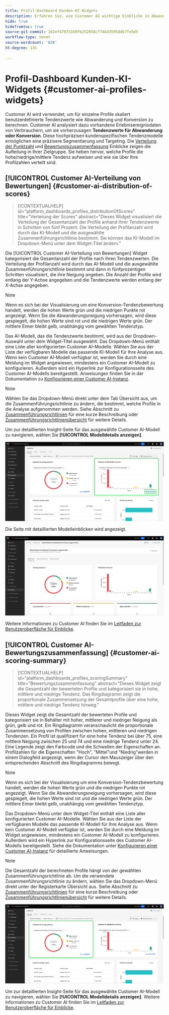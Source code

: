 ```yaml
---
title: Profil-Dashboard Kunden-KI-Widgets
description: Erfahren Sie, wie Customer AI wichtige Einblicke in Abwanderung oder Tendenz zu den Echtzeit-Kundenprofildaten Ihres Unternehmens bietet.
hide: true
hidefromtoc: true
source-git-commit: 162ef470751b9fb252658cff4b43595ddb7fe5d5
workflow-type: tm+mt
source-wordcount: '828'
ht-degree: 13%

---
```


# Profil-Dashboard Kunden-KI-Widgets {#customer-ai-profiles-widgets}

Customer AI wird verwendet, um für einzelne Profile skaliert benutzerdefinierte Tendenzwerte wie Abwanderung und Konversion zu berechnen. Customer AI analysiert dazu vorhandene Erlebnisereignisdaten von Verbrauchern, um sie vorherzusagen **Tendenzwerte für Abwanderung oder Konversion**. Diese hochpräzisen kundenspezifischen Tendenzmodelle ermöglichen eine präzisere Segmentierung und Targeting. Die [Verteilung der Punktzahl](#customer-ai-distribution-of-scores) und [Bewertungszusammenfassung](#customer-ai-scoring-summary) Einblicke zeigen die Aufteilung in Ihrer Zielgruppe. Sie heben hervor, welche Profile die hohe/niedrige/mittlere Tendenz aufweisen und wie sie über Ihre Profilzahlen verteilt sind.

<!-- 
The links when required:
* [[!UICONTROL Customer AI scoring summary]](#customer-ai-scoring-summary)
* [[!UICONTROL Customer AI distribution of scores]](#customer-ai-distribution-of-scores) 
-->

## [!UICONTROL Customer AI-Verteilung von Bewertungen] {#customer-ai-distribution-of-scores}

>[!CONTEXTUALHELP]
>id="platform_dashboards_profiles_distributionOfScores"
>title="Verteilung der Scores"
>abstract="Dieses Widget visualisiert die Verteilung der Gesamtanzahl der Profile anhand ihrer Tendenzwerte in Schritten von fünf Prozent. Die Verteilung der Profilanzahl wird durch das KI-Modell und die ausgewählte Zusammenführungsrichtlinie bestimmt. Sie können das KI-Modell im Dropdown-Menü unter dem Widget-Titel ändern."

Die [!UICONTROL Customer AI-Verteilung von Bewertungen] Widget kategorisiert die Gesamtanzahl der Profile nach ihren Tendenzwerten. Die Verteilung der Profilanzahl wird durch das AI-Modell und die ausgewählte Zusammenführungsrichtlinie bestimmt und dann in fünfprozentigen Schritten visualisiert, die ihre Neigung angeben. Die Anzahl der Profile wird entlang der Y-Achse angegeben und die Tendenzwerte werden entlang der X-Achse angegeben.

>[!NOTE]
>
>Wenn es sich bei der Visualisierung um eine Konversion-Tendenzbewertung handelt, werden die hohen Werte grün und die niedrigen Punkte rot angezeigt. Wenn Sie die Abwanderungsneigung vorhersagen, wird diese gespiegelt, die hohen Werte sind rot und die niedrigen Werte grün. Der mittlere Eimer bleibt gelb, unabhängig vom gewählten Tendenztyp.

Das AI-Modell, das die Tendenzwerte bestimmt, wird aus der Dropdown-Auswahl unter dem Widget-Titel ausgewählt. Das Dropdown-Menü enthält eine Liste aller konfigurierten Customer AI-Modelle. Wählen Sie aus der Liste der verfügbaren Modelle das passende KI-Modell für Ihre Analyse aus. Wenn kein Customer AI-Modell verfügbar ist, werden Sie durch eine Meldung im Widget angewiesen, mindestens ein Customer AI-Modell zu konfigurieren. Außerdem wird ein Hyperlink zur Konfigurationsseite des Customer AI-Modells bereitgestellt. Anweisungen finden Sie in der Dokumentation zu [Konfigurieren einer Customer AI-Instanz](../../intelligent-services/customer-ai/user-guide/configure.md).

>[!NOTE]
>
>Wählen Sie das Dropdown-Menü direkt unter dem Tab Übersicht aus, um die Zusammenführungsrichtlinie zu ändern, die bestimmt, welche Profile in die Analyse aufgenommen werden. Siehe Abschnitt zu [Zusammenführungsrichtlinien](#merge-policies) für eine kurze Beschreibung oder [Zusammenführungsrichtlinienübersicht](../../profile/merge-policies/overview.md) für weitere Details.

Um zur detaillierten Insight-Seite für das ausgewählte Customer AI-Modell zu navigieren, wählen Sie **[!UICONTROL Modelldetails anzeigen]**.

![Das Dashboard &quot;Zielgruppen der Experience Platform&quot;mit dem [!UICONTROL Customer AI-Verteilung von Bewertungen] Widget und [!UICONTROL Modelldetails anzeigen] hervorgehoben.](../images/segments/customer-ai-distribution-of-scores.png)

Die Seite mit detaillierten Modelleinblicken wird angezeigt.

![Die Einblicke-Seite für die Customer AI.](../images/profiles/customer-ai-insights-page.png)

Weitere Informationen zu Customer AI finden Sie im [Leitfaden zur Benutzeroberfläche für Einblicke](../../intelligent-services/customer-ai/user-guide/discover-insights.md).

## [!UICONTROL Customer AI-Bewertungszusammenfassung] {#customer-ai-scoring-summary}

>[!CONTEXTUALHELP]
>id="platform_dashboards_profiles_scoringSummary"
>title="Bewertungszusammenfassung"
>abstract="Dieses Widget zeigt die Gesamtzahl der bewerteten Profile und kategorisiert sie in hohe, mittlere und niedrige Tendenz. Das Ringdiagramm zeigt die proportionale Zusammensetzung der Gesamtprofile über eine hohe, mittlere und niedrige Tendenz hinweg."

Dieses Widget zeigt die Gesamtzahl der bewerteten Profile und kategorisiert sie in Behälter mit hoher, mittlerer und niedriger Neigung als grün, gelb und rot. Ein Ringdiagramm veranschaulicht die proportionale Zusammensetzung von Profilen zwischen hohen, mittleren und niedrigen Tendenzen. Ein Profil ist qualifiziert für eine hohe Tendenz bei über 75, eine mittlere Neigung zwischen 25 und 74 und eine niedrige Tendenz unter 24. Eine Legende zeigt den Farbcode und die Schwellen der Eigenschaften an. Profilzahlen für die Eigenschaften &quot;Hoch&quot;, &quot;Mittel&quot;und &quot;Niedrig&quot;werden in einem Dialogfeld angezeigt, wenn der Cursor den Mauszeiger über den entsprechenden Abschnitt des Ringdiagramms bewegt.

>[!NOTE]
>
>Wenn es sich bei der Visualisierung um eine Konversion-Tendenzbewertung handelt, werden die hohen Werte grün und die niedrigen Punkte rot angezeigt. Wenn Sie die Abwanderungsneigung vorhersagen, wird diese gespiegelt, die hohen Werte sind rot und die niedrigen Werte grün. Der mittlere Eimer bleibt gelb, unabhängig vom gewählten Tendenztyp.

Das Dropdown-Menü unter dem Widget-Titel enthält eine Liste aller konfigurierten Customer AI-Modelle. Wählen Sie aus der Liste der verfügbaren Modelle das passende KI-Modell für Ihre Analyse aus. Wenn kein Customer AI-Modell verfügbar ist, werden Sie durch eine Meldung im Widget angewiesen, mindestens ein Customer AI-Modell zu konfigurieren. Außerdem wird ein Hyperlink zur Konfigurationsseite des Customer AI-Modells bereitgestellt. Siehe die Dokumentation unter [Konfigurieren einer Customer AI-Instanz](../../intelligent-services/customer-ai/user-guide/configure.md) für detaillierte Anweisungen.

>[!NOTE]
>
>Die Gesamtzahl der berechneten Profile hängt von der gewählten Zusammenführungsrichtlinie ab. Um die verwendete Zusammenführungsrichtlinie zu ändern, wählen Sie das Dropdown-Menü direkt unter der Registerkarte Übersicht aus. Siehe Abschnitt zu [Zusammenführungsrichtlinien](#merge-policies) für eine kurze Beschreibung oder [Zusammenführungsrichtlinienübersicht](../../profile/merge-policies/overview.md) für weitere Details.

![Das Dashboard Experience Platform-Zielgruppen mit dem Widget Customer AI-Bewertungszusammenfassung wurde hervorgehoben.](../images/segments/customer-ai-scoring-summary.png)

Um zur detaillierten Insight-Seite für das ausgewählte Customer AI-Modell zu navigieren, wählen Sie **[!UICONTROL Modelldetails anzeigen]**. Weitere Informationen zu Customer AI finden Sie im [Leitfaden zur Benutzeroberfläche für Einblicke](../../intelligent-services/customer-ai/user-guide/discover-insights.md).